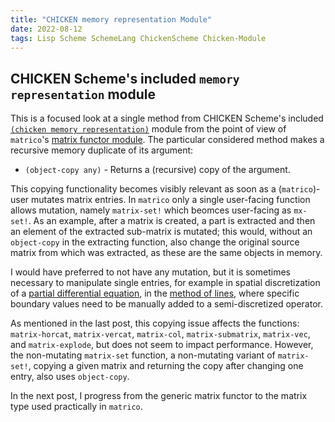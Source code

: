 ```yaml
---
title: "CHICKEN memory representation Module"
date: 2022-08-12
tags: Lisp Scheme SchemeLang ChickenScheme Chicken-Module
---
```


## CHICKEN Scheme's included `memory representation` module

This is a focused look at a single method from CHICKEN Scheme's included [`(chicken memory representation)`](http://wiki.call-cc.org/man/5/Module%20(chicken%20memory%20representation)) module
from the point of view of `matrico`'s [matrix functor module](http://numerical-schemer.xyz/2022/08/04/matrico-matrix.html).
The particular considered method makes a recursive memory duplicate of its argument:

* `(object-copy any)` - Returns a (recursive) copy of the argument.

This copying functionality becomes visibly relevant as soon as a (`matrico`)-user mutates matrix entries.
In `matrico` only a single user-facing function allows mutation, namely `matrix-set!` which beomces user-facing as `mx-set!`.
As an example, after a matrix is created, a part is extracted and then an element of the extracted sub-matrix is mutated;
this would, without an `object-copy` in the extracting function, also change the original source matrix from which was extracted,
as these are the same objects in memory.

I would have preferred to not have any mutation, but it is sometimes necessary to manipulate single entries,
for example in spatial discretization of a [partial differential equation](https://en.wikipedia.org/wiki/Partial_differential_equation),
in the [method of lines](https://en.wikipedia.org/wiki/Numerical_methods_for_partial_differential_equations#Method_of_lines),
where specific boundary values need to be manually added to a semi-discretized operator.

As mentioned in the last post, this copying issue affects the functions:
`matrix-horcat`, `matrix-vercat`, `matrix-col`, `matrix-submatrix`, `matrix-vec`, and `matrix-explode`,
but does not seem to impact performance.
However, the non-mutating `matrix-set` function, a non-mutating variant of `matrix-set!`,
copying a given matrix and returning the copy after changing one entry, also uses `object-copy`. 

In the next post, I progress from the generic matrix functor to the matrix type used practically in `matrico`.





